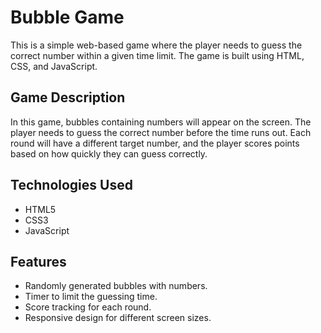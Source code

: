 # Bubble Game

This is a simple web-based game where the player needs to guess the correct number within a given time limit. The game is built using HTML, CSS, and JavaScript.

## Game Description

In this game, bubbles containing numbers will appear on the screen. The player needs to guess the correct number before the time runs out. Each round will have a different target number, and the player scores points based on how quickly they can guess correctly.

## Technologies Used

- HTML5
- CSS3
- JavaScript

## Features

- Randomly generated bubbles with numbers.
- Timer to limit the guessing time.
- Score tracking for each round.
- Responsive design for different screen sizes.
